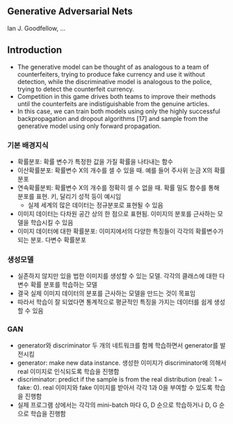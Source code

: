 ## Generative Adversarial Nets
Ian J. Goodfellow, ...

## Introduction
- The generative model can be thought of as analogous to a team of counterfeiters, trying to produce fake currency and use it without detection, while the discriminative model is analogous to the police, trying to detect the counterfeit currency. 
- Competition in this game drives both teams to improve their methods until the counterfeits are indistiguishable from the genuine articles.
- In this case, we can train both models using only the highly successful backpropagation and dropout algorithms [17] and sample from the generative model using only forward propagation.

### 기본 배경지식
- 확률분포: 확률 변수가 특정한 값을 가질 확률을 나타내는 함수
- 이산확률분포: 확률변수 X의 개수를 셀 수 있을 때. 예를 들어 주사위 눈금 X의 확률분포
- 연속확률분푀: 확률변수 X의 개수를 정확히 셀 수 없을 때. 확률 밀도 함수를 통해 분포를 표현. 키, 달리기 성적 등이 예시임
  - 실제 세계의 많은 데이터는 정규분포로 표현될 수 있음
- 이미지 데이터는 다차원 공간 상의 한 점으로 표현됨. 이미지의 분포를 근사하는 모델을 학습시킬 수 있음
- 이미지 데이터에 대한 확률분포: 이미지에서의 다양한 특징들이 각각의 확률변수가 되는 분포. 다변수 확률분포

### 생성모델
- 실존하지 않지만 있을 법한 이미지를 생성할 수 있는 모델. 각각의 클래스에 대한 다변수 확률 분포를 학습하는 모델
- 결국 실제 이미지 데이터의 분포를 근사하는 모델을 만드는 것이 목표임
- 따라서 학습이 잘 되었다면 통계적으로 평균적인 특징을 가지는 데이터를 쉽게 생성할 수 있음

### GAN
- generator와 discriminator 두 개의 네트워크를 함께 학습하면서 generator를 발전시킴
- generator: make new data instance. 생성한 이미지가 discriminator에 의해서 real 이미지로 인식되도록 학습을 진행함
- discriminator: predict if the sample is from the real distribution (real: 1 ~ fake: 0). real 이미지와 fake 이미지를 받아서 각각 1과 0을 부여할 수 있도록 학습을 진행함
- 실제 프로그램 상에서는 각각의 mini-batch 마다 G, D 순으로 학습하거나 D, G 순으로 학습을 진행함
